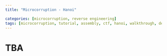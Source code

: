 ```yaml
---
title: "Microcorruption - Hanoi"

categories: [microcorruption, reverse engineering]
tags: [microcorruption, tutorial, assembly, ctf, hanoi, walkthrough, debug, buffer overflow]
---
```


# TBA